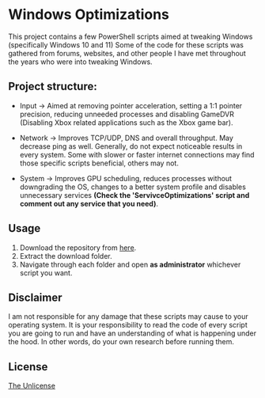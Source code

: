 # Windows Optimizations
This project contains a few PowerShell scripts aimed at tweaking Windows (specifically Windows 10 and 11) Some of the code for these scripts was gathered from forums, websites, and other people I have met throughout the years who were into tweaking Windows.

## Project structure:
- Input → Aimed at removing pointer acceleration, setting a 1:1 pointer precision, reducing unneeded processes and disabling GameDVR (Disabling Xbox related applications such as the Xbox game bar).

- Network → Improves TCP/UDP, DNS and overall throughput. May decrease ping as well. Generally, do not expect noticeable results in every system. Some with slower or faster internet connections may find those specific scripts beneficial, others may not.

- System → Improves GPU scheduling, reduces processes without downgrading the OS, changes to a better system profile and disables unnecessary services **(Check the 'ServivceOptimizations' script and comment out any service that you need)**.

## Usage
1. Download the repository from [here](https://github.com/waylaa/WindowsOptimizations/archive/refs/heads/main.zip).
2. Extract the download folder.
3. Navigate through each folder and open **as administrator** whichever script you want.

## Disclaimer
I am not responsible for any damage that these scripts may cause to your operating system. It is your responsibility to read the code of every script you are going to run and have an understanding of what is happening under the hood. In other words, do your own research before running them.

## License

[The Unlicense](https://choosealicense.com/licenses/unlicense/)
